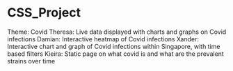 # CSS_Project

Theme: Covid
Theresa: Live data displayed with charts and graphs on Covid infections
Damian: Interactive heatmap of Covid infections
Xander: Interactive chart and graph of Covid infections within Singapore, with time based
filters
Kieira: Static page on what covid is and what are the prevalent strains over time
